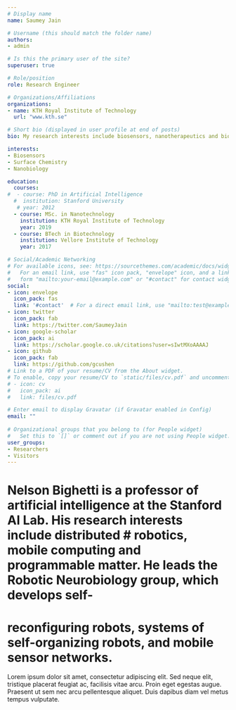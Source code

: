 ```yaml
---
# Display name
name: Saumey Jain

# Username (this should match the folder name)
authors:
- admin

# Is this the primary user of the site?
superuser: true

# Role/position
role: Research Engineer

# Organizations/Affiliations
organizations:
- name: KTH Royal Institute of Technology
  url: "www.kth.se"

# Short bio (displayed in user profile at end of posts)
bio: My research interests include biosensors, nanotherapeutics and biophysics.

interests:
- Biosensors
- Surface Chemistry
- Nanobiology

education:
  courses:
#  - course: PhD in Artificial Intelligence
  #  institution: Stanford University
   # year: 2012
  - course: MSc. in Nanotechnology
    institution: KTH Royal Institute of Technology
    year: 2019
  - course: BTech in Biotechnology
    institution: Vellore Institute of Technology
    year: 2017

# Social/Academic Networking
# For available icons, see: https://sourcethemes.com/academic/docs/widgets/#icons
#   For an email link, use "fas" icon pack, "envelope" icon, and a link in the
#   form "mailto:your-email@example.com" or "#contact" for contact widget.
social:
- icon: envelope
  icon_pack: fas
  link: '#contact'  # For a direct email link, use "mailto:test@example.org".
- icon: twitter
  icon_pack: fab
  link: https://twitter.com/SaumeyJain
- icon: google-scholar
  icon_pack: ai
  link: https://scholar.google.co.uk/citations?user=sIwtMXoAAAAJ
- icon: github
  icon_pack: fab
  link: https://github.com/gcushen
# Link to a PDF of your resume/CV from the About widget.
# To enable, copy your resume/CV to `static/files/cv.pdf` and uncomment the lines below.  
# - icon: cv
#   icon_pack: ai
#   link: files/cv.pdf

# Enter email to display Gravatar (if Gravatar enabled in Config)
email: ""
  
# Organizational groups that you belong to (for People widget)
#   Set this to `[]` or comment out if you are not using People widget.  
user_groups:
- Researchers
- Visitors
---
```


# Nelson Bighetti is a professor of artificial intelligence at the Stanford AI Lab. His research interests include distributed # robotics, mobile computing and programmable matter. He leads the Robotic Neurobiology group, which develops self-
# reconfiguring robots, systems of self-organizing robots, and mobile sensor networks.

Lorem ipsum dolor sit amet, consectetur adipiscing elit. Sed neque elit, tristique placerat feugiat ac, facilisis vitae arcu. Proin eget egestas augue. Praesent ut sem nec arcu pellentesque aliquet. Duis dapibus diam vel metus tempus vulputate. 
